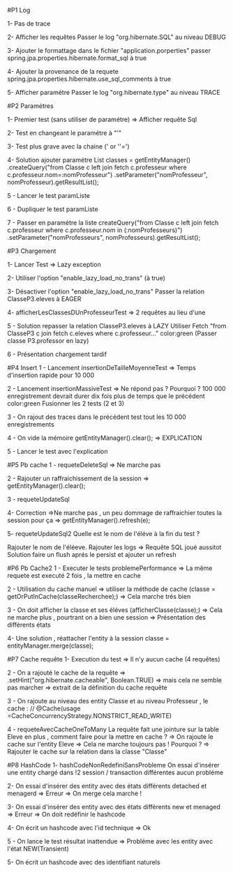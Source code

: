 #P1 Log

1- Pas de trace

2- Afficher les requêtes
Passer le log "org.hibernate.SQL" au niveau DEBUG

3- Ajouter le formattage
dans le fichier "application.porperties" passer spring.jpa.properties.hibernate.format_sql à true

4- Ajouter la provenance de la requete
spring.jpa.properties.hibernate.use_sql_comments à true

5- Afficher paramétre
Passer le log "org.hibernate.type" au niveau TRACE

#P2 Paramétres

1- Premier test (sans utiliser de paramétre) => Afficher requête Sql

2- Test en changeant le paramétre à "'"

3- Test plus grave avec la chaine (' or ''=')

4- Solution ajouter paramétre
		List<Classe> classes = getEntityManager()
				.createQuery("from Classe c left join fetch c.professeur where c.professeur.nom=:nomProfesseur")
				.setParameter("nomProfesseur", nomProfesseur).getResultList();
				

5 - Lancer le test paramListe

6 - Dupliquer le test paramListe

7 - Passer en paramétre la liste
createQuery("from Classe c left join fetch c.professeur where c.professeur.nom  in (:nomProfesseurs)")
				.setParameter("nomProfesseurs", nomProfesseurs).getResultList();

#P3 Chargement

1- Lancer Test 
=> Lazy exception

2- Utiliser l'option "enable_lazy_load_no_trans" (à true)

3- Désactiver l'option "enable_lazy_load_no_trans"
Passer la relation ClasseP3.eleves à EAGER

4- afficherLesClassesDUnProfesseurTest => 2 requêtes au lieu d'une

5 - Solution repasser la relation ClasseP3.eleves à LAZY
Utiliser Fetch "from ClasseP3 c join fetch c.eleves where c.professeur..."
color:green (Passer classe P3.professor en lazy)

6 - Présentation chargement tardif

#P4 Insert
1 - Lancement insertionDeTailleMoyenneTest
=> Temps d'insertion rapide pour 10 000

2 - Lancement insertionMassiveTest
=> Ne répond pas ? Pourquoi ? 100 000 enregistrement devrait durer dix fois plus de temps que le précédent
color:green Fusionner les 2 tests (2 et 3)

3 - On rajout des traces dans le précédent test tout les 10 000 enregistrements

4 - On vide la mémoire getEntityManager().clear();
=> EXPLICATION

5 - Lancer le test avec l'explication

#P5 Pb cache
1 - requeteDeleteSql
=> Ne marche pas

2 - Rajouter un raffraichissement de la session
=> getEntityManager().clear();

3 - requeteUpdateSql

4- Correction
=>Ne marche pas , un peu dommage de raffraichier toutes la session pour ça
=> getEntityManager().refresh(e);

5- requeteUpdateSql2
Quelle est le nom de l'éléve à la fin du test ?

Rajouter le nom de l'éléeve.
Rajouter les logs => Requête SQL joué aussitot
Solution faire un flush aprés le persist et ajouter un refresh

#P6 Pb Cache2
1 - Executer le tests problemePerformance 
=> La même requete est executé 2 fois , la mettre en cache

2 - Utilisation du cache manuel
=> utiliser la méthode de cache (classe = getOrPutInCache(classeRecherchee);)
=> Cela marche trés bien

3 - On doit afficher la classe et ses éléves  (afficherClasse(classe);)
=> Cela ne marche plus , pourtrant on a bien une session
=> Présentation des différents états

4- Une solution  , réattacher l'entity à la session
classe = entityManager.merge(classe);

#P7 Cache requête
1- Execution du test => Il n'y aucun cache (4 requêtes) 

2 - On a rajouté le cache de la requête 
=> .setHint("org.hibernate.cacheable", Boolean.TRUE)
=> mais cela ne semble pas marcher
=> extrait de la définition du cache requête

3 - On rajoute  au niveau des entity Classe et au niveau Professeur , le cache :
	// @Cache(usage =CacheConcurrencyStrategy.NONSTRICT_READ_WRITE)

4 - requeteAvecCacheOneToMany
La requête fait une jointure sur la table Eleve en plus , comment faire pour la mettre en cache ?
=> On rajoute le cache sur l'entity Eleve
=> Cela ne marche toujours pas ! Pourquoi ?
=> Rajouter le cache sur la relation dans la classe "Classe"

#P8 HashCode
1- hashCodeNonRedefiniSansProbleme
On essai d'insérer une entity chargé dans !2 session / transaction différentes aucun probléme


2- On essai d'insérer des entity avec des états différents detached et menagerd => Erreur
=> On merge cela marche !


3- On essai d'insérer des entity avec des états différents new et menaged => Erreur
=> On doit redéfinir le hashcode

4- On écrit un hashcode avec l'id technique
=> Ok

5 - On lance le test résultat inattendue
=> Probléme avec les entity avec l'état NEW(Transient)

5- On écrit un hashcode avec des identifiant naturels 
